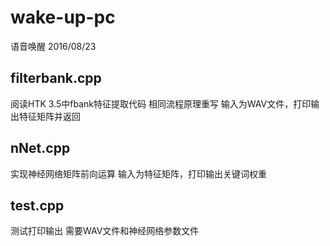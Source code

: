 # wake-up-pc
语音唤醒 2016/08/23

## filterbank.cpp
阅读HTK 3.5中fbank特征提取代码
相同流程原理重写
输入为WAV文件，打印输出特征矩阵并返回
## nNet.cpp
实现神经网络矩阵前向运算
输入为特征矩阵，打印输出关键词权重
## test.cpp
测试打印输出
需要WAV文件和神经网络参数文件

